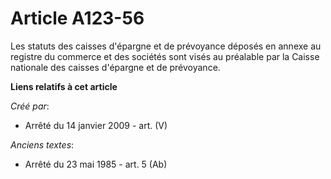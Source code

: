 # Article A123-56

Les statuts des caisses d'épargne et de prévoyance déposés en annexe au registre du commerce et des sociétés sont visés au
préalable par la Caisse nationale des caisses d'épargne et de prévoyance.

**Liens relatifs à cet article**

_Créé par_:

  - Arrêté du 14 janvier 2009 - art. (V)

_Anciens textes_:

  - Arrêté du 23 mai 1985 - art. 5 (Ab)
